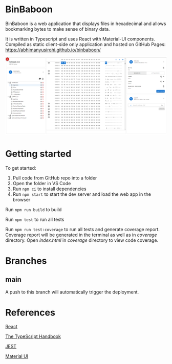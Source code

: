 # BinBaboon

BinBaboon is a web application that displays files in hexadecimal and allows bookmarking bytes to make sense of binary data.

It is written in Typescript and uses React with Material-UI components. Compiled as static client-side only application and hosted on GitHub Pages: https://abhimanyusirohi.github.io/binbaboon/

![BinBaboon](screenshot.png "BinBaboon")

# Getting started

To get started:

1. Pull code from GitHub repo into a folder
2. Open the folder in VS Code
3. Run `npm ci` to install dependencies
4. Run `npm start` to start the dev server and load the web app in the browser

Run `npm run build` to build

Run `npm test` to run all tests

Run `npm run test:coverage` to run all tests and generate coverage report. Coverage report will be generated in the terminal as well as in _coverage_ directory. Open _index.html_ in _coverage_ directory to view code coverage.

# Branches

## main

A push to this branch will automatically trigger the deployment.

# References

[React](https://reactjs.org/docs/getting-started.html)

[The TypeScript Handbook](https://www.typescriptlang.org/docs/handbook/intro.html)

[JEST](https://jestjs.io/docs/getting-started)

[Material UI](https://mui.com)
